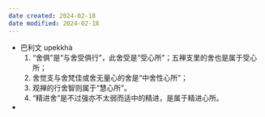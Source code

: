 ```yaml
---
date created: 2024-02-18
date modified: 2024-02-18
---
```

- 巴利文 upekkhà 
    1. “舍俱”是“与舍受俱行”，此舍受是“受心所”；五禅支里的舍也是属于受心所；
    2. 舍觉支与舍梵佳或舍无量心的舍是“中舍性心所”；
    3. 观禅的行舍智则属于“慧心所”。 
    4. “精进舍”是不过强亦不太弱而适中的精进，是属于精进心所。
- 
